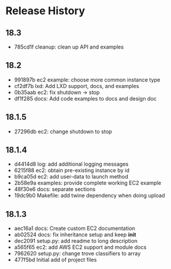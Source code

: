 # Release History

## 18.3

- 785cd1f cleanup: clean up API and examples

## 18.2

- 991897b ec2 example: choose more common instance type
- cf2df7b lxd: Add LXD support, docs, and examples
- 0b35aab ec2: fix shutdown -> stop
- df1f285 docs: Add code examples to docs and design doc

## 18.1.5

- 27296db ec2: change shutdown to stop

## 18.1.4

- d4414d8 log: add additional logging messages
- 6215f88 ec2: obtain pre-existing instance by id
- b9ca05d ec2: add user-data to launch method
- 2b58e9a examples: provide complete working EC2 example
- 48f30e6 docs: separate sections
- 19dc9b0 Makefile: add twine dependency when doing upload

## 18.1.3

- aec16a1 docs: Create custom EC2 documentation
- ab02524 docs: fix inheritance setup and keep __init__
- dec2091 setup.py: add readme to long description
- a565f65 ec2: add AWS EC2 support and module docs
- 7962620 setup.py: change trove classifiers to array
- 477f5bd Initial add of project files
